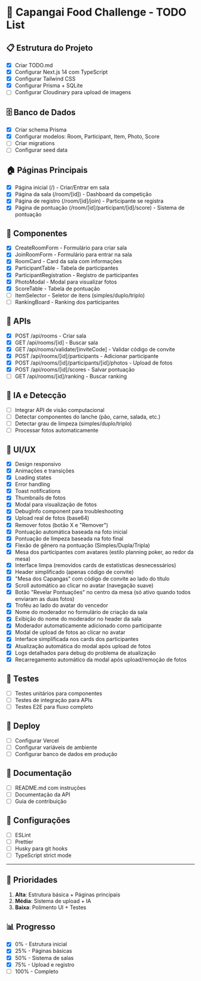 # 🍔 Capangai Food Challenge - TODO List

## 📋 Estrutura do Projeto
- [x] Criar TODO.md
- [x] Configurar Next.js 14 com TypeScript
- [x] Configurar Tailwind CSS
- [x] Configurar Prisma + SQLite
- [ ] Configurar Cloudinary para upload de imagens

## 🗄️ Banco de Dados
- [x] Criar schema Prisma
- [x] Configurar modelos: Room, Participant, Item, Photo, Score
- [ ] Criar migrations
- [ ] Configurar seed data

## 🏠 Páginas Principais
- [x] Página inicial (/) - Criar/Entrar em sala
- [x] Página da sala (/room/[id]) - Dashboard da competição
- [x] Página de registro (/room/[id]/join) - Participante se registra
- [x] Página de pontuação (/room/[id]/participant/[id]/score) - Sistema de pontuação

## 🧩 Componentes
- [x] CreateRoomForm - Formulário para criar sala
- [x] JoinRoomForm - Formulário para entrar na sala
- [x] RoomCard - Card da sala com informações
- [x] ParticipantTable - Tabela de participantes
- [x] ParticipantRegistration - Registro de participantes
- [x] PhotoModal - Modal para visualizar fotos
- [x] ScoreTable - Tabela de pontuação
- [ ] ItemSelector - Seletor de itens (simples/duplo/triplo)
- [ ] RankingBoard - Ranking dos participantes

## 🔌 APIs
- [x] POST /api/rooms - Criar sala
- [x] GET /api/rooms/[id] - Buscar sala
- [x] GET /api/rooms/validate/[inviteCode] - Validar código de convite
- [x] POST /api/rooms/[id]/participants - Adicionar participante
- [x] POST /api/rooms/[id]/participants/[id]/photos - Upload de fotos
- [x] POST /api/rooms/[id]/scores - Salvar pontuação
- [ ] GET /api/rooms/[id]/ranking - Buscar ranking

## 🤖 IA e Detecção
- [ ] Integrar API de visão computacional
- [ ] Detectar componentes do lanche (pão, carne, salada, etc.)
- [ ] Detectar grau de limpeza (simples/duplo/triplo)
- [ ] Processar fotos automaticamente

## 🎨 UI/UX
- [x] Design responsivo
- [x] Animações e transições
- [x] Loading states
- [x] Error handling
- [x] Toast notifications
- [x] Thumbnails de fotos
- [x] Modal para visualização de fotos
- [x] DebugInfo component para troubleshooting
- [x] Upload real de fotos (base64)
- [x] Remover fotos (botão X e "Remover")
- [x] Pontuação automática baseada na foto inicial
- [x] Pontuação de limpeza baseada na foto final
- [x] Flexão de gênero na pontuação (Simples/Dupla/Tripla)
- [x] Mesa dos participantes com avatares (estilo planning poker, ao redor da mesa)
- [x] Interface limpa (removidos cards de estatísticas desnecessários)
- [x] Header simplificado (apenas código de convite)
- [x] "Mesa dos Capangas" com código de convite ao lado do título
- [x] Scroll automático ao clicar no avatar (navegação suave)
- [x] Botão "Revelar Pontuações" no centro da mesa (só ativo quando todos enviaram as duas fotos)
- [x] Troféu ao lado do avatar do vencedor
- [x] Nome do moderador no formulário de criação da sala
- [x] Exibição do nome do moderador no header da sala
- [x] Moderador automaticamente adicionado como participante
- [x] Modal de upload de fotos ao clicar no avatar
- [x] Interface simplificada nos cards dos participantes
- [x] Atualização automática do modal após upload de fotos
- [x] Logs detalhados para debug do problema de atualização
- [x] Recarregamento automático da modal após upload/remoção de fotos

## 🧪 Testes
- [ ] Testes unitários para componentes
- [ ] Testes de integração para APIs
- [ ] Testes E2E para fluxo completo

## 🚀 Deploy
- [ ] Configurar Vercel
- [ ] Configurar variáveis de ambiente
- [ ] Configurar banco de dados em produção

## 📝 Documentação
- [ ] README.md com instruções
- [ ] Documentação da API
- [ ] Guia de contribuição

## 🔧 Configurações
- [ ] ESLint
- [ ] Prettier
- [ ] Husky para git hooks
- [ ] TypeScript strict mode

---

## 🎯 Prioridades
1. **Alta**: Estrutura básica + Páginas principais
2. **Média**: Sistema de upload + IA
3. **Baixa**: Polimento UI + Testes

## 📊 Progresso
- [x] 0% - Estrutura inicial
- [x] 25% - Páginas básicas
- [x] 50% - Sistema de salas
- [x] 75% - Upload e registro
- [ ] 100% - Completo 